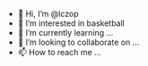 - 👋 Hi, I’m @lczop
- 👀 I’m interested in basketball
- 🌱 I’m currently learning ...
- 💞️ I’m looking to collaborate on ...
- 📫 How to reach me ...

<!---
lczop/lczop is a ✨ special ✨ repository because its `README.md` (this file) appears on your GitHub profile.
You can click the Preview link to take a look at your changes.
--->
